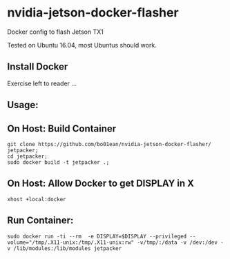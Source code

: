 # nvidia-jetson-docker-flasher
Docker config to flash Jetson TX1

Tested on Ubuntu 16.04, most Ubuntus should work.

Install Docker
-----

Exercise left to reader ...



Usage:
-----

On Host: Build Container
-----

```
git clone https://github.com/bo01ean/nvidia-jetson-docker-flasher/ jetpacker;
cd jetpacker;
sudo docker build -t jetpacker .;
```

On Host: Allow Docker to get DISPLAY in X
-----
```
xhost +local:docker
```

Run Container:
-----
```
sudo docker run -ti --rm  -e DISPLAY=$DISPLAY --privileged --volume="/tmp/.X11-unix:/tmp/.X11-unix:rw" -v/tmp/:/data -v /dev:/dev -v /lib/modules:/lib/modules jetpacker
```


